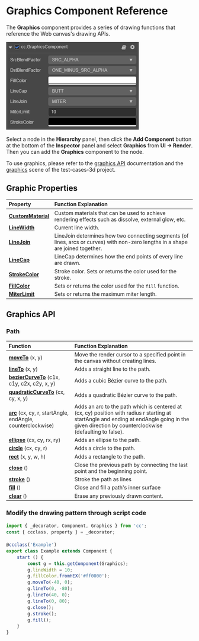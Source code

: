 # Graphics Component Reference

The __Graphics__ component provides a series of drawing functions that reference the Web canvas's drawing APIs.

![graphics](graphics/graphics.png)

Select a node in the __Hierarchy__ panel, then click the __Add Component__ button at the bottom of the __Inspector__ panel and select __Graphics__ from __UI -> Render__. Then you can add the __Graphics__ component to the node.

To use graphics, please refer to the [graphics API](%__APIDOC__%/en/class/Graphics) documentation and the [graphics](https://github.com/cocos/cocos-test-projects/tree/v3.5/assets/cases/ui/14.graphics) scene of the test-cases-3d project.

## Graphic Properties

| Property | Function Explanation |
| :-------------- | :----------- |
| [**CustomMaterial**](../engine/ui-material.md)| Custom materials that can be used to achieve rendering effects such as dissolve, external glow, etc.  |
| [**LineWidth**](graphics/lineWidth.md) | Current line width. |
| [**LineJoin**](graphics/lineJoin.md)       | LineJoin determines how two connecting segments (of lines, arcs or curves) with non-zero lengths in a shape are joined together. |
| [**LineCap**](graphics/lineCap.md) | LineCap determines how the end points of every line are drawn. |
| [**StrokeColor**](graphics/strokeColor.md) | Stroke color. Sets or returns the color used for the stroke. |
| [**FillColor**](graphics/fillColor.md)     | Sets or returns the color used for the `fill` function. |
| [**MiterLimit**](graphics/miterLimit.md)   | Sets or returns the maximum miter length.  |

## Graphics API

### Path

| Function | Function Explanation |
| :-------------- | :----------- |
| [**moveTo**](graphics/moveTo.md) (x, y) | Move the render cursor to a specified point in the canvas without creating lines. |
| [**lineTo**](graphics/lineTo.md) (x, y) | Adds a straight line to the path. |
| [**bezierCurveTo**](graphics/bezierCurveTo.md) (c1x, c1y, c2x, c2y, x, y) | Adds a cubic Bézier curve to the path. |
| [**quadraticCurveTo**](graphics/quadraticCurveTo.md) (cx, cy, x, y) | Adds a quadratic Bézier curve to the path. |
| [**arc**](graphics/arc.md) (cx, cy, r, startAngle, endAngle, counterclockwise) | Adds an arc to the path which is centered at (cx, cy) position with radius r starting at startAngle and ending at endAngle going in the given direction by counterclockwise (defaulting to false). |
| [**ellipse**](graphics/ellipse.md) (cx, cy, rx, ry) | Adds an ellipse to the path. |
| [**circle**](graphics/circle.md) (cx, cy, r) | Adds a circle to the path. |
| [**rect**](graphics/rect.md) (x, y, w, h) | Adds a rectangle to the path. |
| [**close**](graphics/close.md) () | Close the previous path by connecting the last point and the beginning point. |
| [**stroke**](graphics/stroke.md) () | Stroke the path as lines |
| [**fill**](graphics/fill.md) () | Close and fill a path's inner surface |
| [**clear**](graphics/clear.md) () | Erase any previously drawn content. |

### Modify the drawing pattern through script code

```ts
import { _decorator, Component, Graphics } from 'cc';
const { ccclass, property } = _decorator;

@ccclass('Example')
export class Example extends Component {
    start () {
        const g = this.getComponent(Graphics);
        g.lineWidth = 10;
        g.fillColor.fromHEX('#ff0000');
        g.moveTo(-40, 0);
        g.lineTo(0, -80);
        g.lineTo(40, 0);
        g.lineTo(0, 80);
        g.close();
        g.stroke();
        g.fill();
    }
}
```
